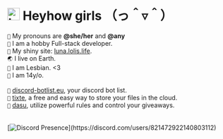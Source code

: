 # <img src="https://user-images.githubusercontent.com/1303154/88677602-1635ba80-d120-11ea-84d8-d263ba5fc3c0.gif" width="28px" alt="hi"> **Heyhow girls** （っ＾▿＾）

`💖` My pronouns are **@she/her** and **@any** <br />
`📜` I am a hobby Full-stack developer. <br>
`🔗` My shiny site: [luna.lolis.life](https://xyna.space/@Luna?ref=github.com). <br>
`🌏` I live on Earth. <br>
`💜` I am Lesbian. &lt;3 <br />
`🎉` I am 14y/o. <br>
<br />
`🤖` [discord-botlist.eu](https://discord-botlist.eu/?ref=xyna.space/@Luna), your discord bot list. <br>
`📁` [tixte](https://discord.gg/cFZM3EJ3hS), a free and easy way to store your files in the cloud. <br>
`🎁` [dasu](https://discord.com/oauth2/authorize?client_id=525748238255390721&permissions=322785&scope=bot%20applications.commands), utilize powerful rules and control your giveaways. <br />
<br />
<br />
[![Discord Presence](https://lanyard-profile-readme.vercel.app/api/821472922140803112?theme=dark&bg=242430&animated=true&idleMessage=Probably%20sleepingng%20right%20now..)](https://discord.com/users/821472922140803112)


